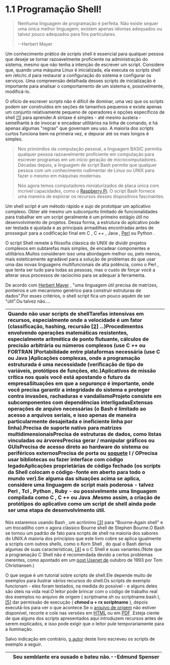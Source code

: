 # 1.1 Programação Shell!

> Nenhuma linguagem de programação é perfeita. Não existe sequer uma única melhor linguagem; existem apenas idiomas adequados ou talvez pouco adequados para fins particulares.
>
> --Herbert Mayer

Um conhecimento prático de scripts shell é essencial para qualquer pessoa que deseje se tornar razoavelmente proficiente na administração do sistema, mesmo que não tenha a intenção de escrever um script. Considere que, quando uma máquina Linux é inicializada, ela executa os scripts shell em /etc/rc.d para restaurar a configuração do sistema e configurar os serviços. Uma compreensão detalhada desses scripts de inicialização é importante para analisar o comportamento de um sistema e, possivelmente, modificá-lo.

O ofício de escrever scripts não é difícil de dominar, uma vez que os scripts podem ser construídos em seções de tamanhos pequenos e existe apenas um conjunto relativamente pequeno de operadores e opções específicos de shell [\[1\]](http://tldp.org/LDP/abs/html/abs-guide.html#FTN.AEN62) para aprender.A sintaxe é simples - até mesmo austera - semelhante à de invocar e encadear utilitários na linha de comando, e há apenas algumas "regras" que governam seu uso. A maioria dos scripts curtos funciona bem na primeira vez, e depurar até os mais longos é simples.

> Nos primórdios da computação pessoal, a linguagem BASIC permitia qualquer pessoa razoavelmente proficiente em computação para escrever programas em um início geração de microcomputadores. Décadas depois, a linguagem de script Bash permite que qualquer pessoa com um conhecimento rudimentar de Linux ou UNIX para fazer o mesmo em máquinas modernas.
>
> Nós agora temos computadores miniaturizados de placa única com incrível capacidades, como o [Raspberry Pi](http://www.raspberrypi.org/). O script Bash fornece uma maneira de explorar os recursos desses dispositivos fascinantes.



Um shell script é um método rápido e sujo de prototipar um aplicativo complexo. Obter até mesmo um subconjunto limitado de funcionalidades para trabalhar em um script geralmente é um primeiro estágio útil no desenvolvimento de projetos. Dessa forma, a estrutura do aplicativo pode ser testada e ajustada e as principais armadilhas encontradas antes de prosseguir para a codificação final em C , C ++ , Java , [Perl](https://translate.googleusercontent.com/translate_c?depth=1&hl=pt-BR&ie=UTF8&prev=_t&rurl=translate.google.com&sl=en&sp=nmt4&tl=pt-BR&u=http://tldp.org/LDP/abs/html/abs-guide.html&xid=17259,15700022,15700124,15700149,15700168,15700173,15700186,15700201&usg=ALkJrhhn4WAS7jLAx6r5uLT3zPrk2KCu3A#PERLREF) ou Python .

O script Shell remete à filosofia clássica do UNIX de dividir projetos complexos em subtarefas mais simples, de encadear componentes e utilitários.Muitos consideram isso uma abordagem melhor ou, pelo menos, mais esteticamente agradável para a solução de problemas do que usar uma das novas linguagens multifuncionais de alta potência, como o Perl , que tenta ser tudo para todas as pessoas, mas o custo de forçar você a alterar seus processos de raciocínio para se adequar à ferramenta.

De acordo com [Herbert Mayer](https://translate.googleusercontent.com/translate_c?depth=1&hl=pt-BR&ie=UTF8&prev=_t&rurl=translate.google.com&sl=en&sp=nmt4&tl=pt-BR&u=http://tldp.org/LDP/abs/html/abs-guide.html&xid=17259,15700022,15700124,15700149,15700168,15700173,15700186,15700201&usg=ALkJrhhn4WAS7jLAx6r5uLT3zPrk2KCu3A#MAYERREF) , "uma linguagem útil precisa de matrizes, ponteiros e um mecanismo genérico para construir estruturas de dados".Por esses critérios, o shell script fica um pouco aquém de ser "útil".Ou talvez não....



| Quando não usar scripts de shellTarefas intensivas em recursos, especialmente onde a velocidade é um fator \(classificação, hashing, recursão [\[2\]](https://translate.googleusercontent.com/translate_c?depth=1&hl=pt-BR&ie=UTF8&prev=_t&rurl=translate.google.com&sl=en&sp=nmt4&tl=pt-BR&u=http://tldp.org/LDP/abs/html/abs-guide.html&xid=17259,15700022,15700124,15700149,15700168,15700173,15700186,15700201&usg=ALkJrhhn4WAS7jLAx6r5uLT3zPrk2KCu3A#FTN.AEN87) ...\)Procedimentos envolvendo operações matemáticas resistentes, especialmente aritmética de ponto flutuante, cálculos de precisão arbitrária ou números complexos \(use C ++ ou FORTRAN \)Portabilidade entre plataformas necessária \(use C ou Java \)Aplicações complexas, onde a programação estruturada é uma necessidade \(verificação de tipo de variáveis, protótipos de funções, etc.\)Aplicativos de missão crítica nos quais você está apostando o futuro da empresaSituações em que a _segurança_ é importante, onde você precisa garantir a integridade do sistema e proteger contra invasões, rachaduras e vandalismoProjeto consiste em subcomponentes com dependências interligadasExtensas operações de arquivo necessárias \(o Bash é limitado ao acesso a arquivos seriais, e isso apenas de maneira particularmente desajeitada e ineficiente linha por linha\).Precisa de suporte nativo para matrizes multidimensionaisPrecisa de estruturas de dados, como listas vinculadas ou árvoresPrecisa gerar / manipular gráficos ou GUIsPrecisa de acesso direto ao hardware do sistema ou periféricos externosPrecisa de porta ou [soquete](https://translate.googleusercontent.com/translate_c?depth=1&hl=pt-BR&ie=UTF8&prev=_t&rurl=translate.google.com&sl=en&sp=nmt4&tl=pt-BR&u=http://tldp.org/LDP/abs/html/abs-guide.html&xid=17259,15700022,15700124,15700149,15700168,15700173,15700186,15700201&usg=ALkJrhhn4WAS7jLAx6r5uLT3zPrk2KCu3A#SOCKETREF) I / OPrecisa usar bibliotecas ou fazer interface com código legadoAplicações proprietárias de código fechado \(os scripts da Shell colocam o código-fonte em aberto para todo o mundo ver\).Se alguma das situações acima se aplica, considere uma linguagem de script mais poderosa - talvez Perl , Tcl , Python , Ruby - ou possivelmente uma linguagem compilada como C , C ++ ou Java .Mesmo assim, a criação de protótipos do aplicativo como um script de shell ainda pode ser uma etapa de desenvolvimento útil. |
| :--- |




Nós estaremos usando Bash , um acrônimo [\[3\]](https://translate.googleusercontent.com/translate_c?depth=1&hl=pt-BR&ie=UTF8&prev=_t&rurl=translate.google.com&sl=en&sp=nmt4&tl=pt-BR&u=http://tldp.org/LDP/abs/html/abs-guide.html&xid=17259,15700022,15700124,15700149,15700168,15700173,15700186,15700201&usg=ALkJrhhn4WAS7jLAx6r5uLT3zPrk2KCu3A#FTN.AEN139) para "Bourne-Again shell" e um trocadilho com o agora clássico Bourne shell de Stephen Bourne.O Bash se tornou um padrão de fato para scripts de shell na maioria dos sabores do UNIX.A maioria dos princípios que este livro cobre se aplica igualmente a scripts com outros shells, como o Korn Shell , do qual o Bash deriva algumas de suas características, [\[4\]](https://translate.googleusercontent.com/translate_c?depth=1&hl=pt-BR&ie=UTF8&prev=_t&rurl=translate.google.com&sl=en&sp=nmt4&tl=pt-BR&u=http://tldp.org/LDP/abs/html/abs-guide.html&xid=17259,15700022,15700124,15700149,15700168,15700173,15700186,15700201&usg=ALkJrhhn4WAS7jLAx6r5uLT3zPrk2KCu3A#FTN.AEN147) e o C Shell e suas variantes.\(Note que a programação C Shell não é recomendada devido a certos problemas inerentes, como apontado em um [post Usenet de](https://translate.googleusercontent.com/translate_c?depth=1&hl=pt-BR&ie=UTF8&prev=_t&rurl=translate.google.com&sl=en&sp=nmt4&tl=pt-BR&u=http://www.faqs.org/faqs/unix-faq/shell/csh-whynot/&xid=17259,15700022,15700124,15700149,15700168,15700173,15700186,15700201&usg=ALkJrhiljN9CwpUY_0nRcJuZgx5RARwVIA) outubro de 1993 por Tom Christiansen.\)

O que segue é um tutorial sobre scripts de shell.Ele depende muito de exemplos para ilustrar vários recursos do shell.Os scripts de exemplo funcionam - eles foram testados, na medida do possível - e alguns deles são úteis na vida real.O leitor pode brincar com o código de trabalho real dos exemplos no arquivo de origem \( scriptname.sh ou scriptname.bash \), [\[5\]](https://translate.googleusercontent.com/translate_c?depth=1&hl=pt-BR&ie=UTF8&prev=_t&rurl=translate.google.com&sl=en&sp=nmt4&tl=pt-BR&u=http://tldp.org/LDP/abs/html/abs-guide.html&xid=17259,15700022,15700124,15700149,15700168,15700173,15700186,15700201&usg=ALkJrhhn4WAS7jLAx6r5uLT3zPrk2KCu3A#FTN.AEN157) dar permissão de execução \( **chmod u + rx scriptname** \), depois executá-los para ver o que acontece.Se o [arquivo de origem](http://bash.deta.in/abs-guide-latest.tar.bz2) não estiver disponível, recorte e cole nas versões em [HTML](http://www.tldp.org/LDP/abs/abs-guide.html.tar.gz) ou em [PDF](https://translate.googleusercontent.com/translate_c?depth=1&hl=pt-BR&ie=UTF8&prev=_t&rurl=translate.google.com&sl=en&sp=nmt4&tl=pt-BR&u=http://bash.deta.in/abs-guide.pdf&xid=17259,15700022,15700124,15700149,15700168,15700173,15700186,15700201&usg=ALkJrhiq08DoJDW-60rGA7_jhHmz0s0Rmg) .Esteja ciente de que alguns dos scripts apresentados aqui introduzem recursos antes de serem explicados, e isso pode exigir que o leitor pule temporariamente para a iluminação.

Salvo indicação em contrário, [o autor](mailto:thegrendel.abs@gmail.com) deste livro escreveu os scripts de exemplo a seguir.

|  | Seu semblante era ousado e bateu não.--Edmund Spenser |
| :--- | :--- |




